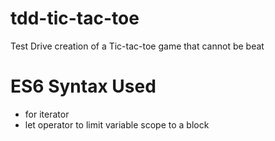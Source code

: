 # tdd-tic-tac-toe
Test Drive creation of a Tic-tac-toe game that cannot be beat

# ES6 Syntax Used

- for iterator
- let operator to limit variable scope to a block


